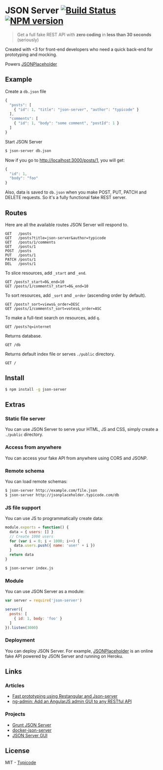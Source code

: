 # JSON Server [![Build Status](https://travis-ci.org/typicode/json-server.svg)](https://travis-ci.org/typicode/json-server) [![NPM version](https://badge.fury.io/js/json-server.svg)](http://badge.fury.io/js/json-server)

> Get a full fake REST API with __zero coding__ in __less than 30 seconds__ (seriously)

Created with <3 for front-end developers who need a quick back-end for prototyping and mocking.

Powers [JSONPlaceholder](http://jsonplaceholder.typicode.com)

## Example

Create a `db.json` file

```javascript
{
  "posts": [
    { "id": 1, "title": "json-server", "author": "typicode" }
  ],
  "comments": [
    { "id": 1, "body": "some comment", "postId": 1 }
  ]
}
```

Start JSON Server

```bash
$ json-server db.json
```

Now if you go to [http://localhost:3000/posts/1](), you will get:

```javascript
{ 
  "id": 1,
  "body": "foo"
}
```

Also, data is saved to `db.json` when you make POST, PUT, PATCH and DELETE requests. So it's a fully functional fake REST server.

## Routes

Here are all the available routes JSON Server will respond to.

```
GET   /posts
GET   /posts?title=json-server&author=typicode
GET   /posts/1/comments
GET   /posts/1
POST  /posts
PUT   /posts/1
PATCH /posts/1
DEL   /posts/1
```

To slice resources, add `_start` and `_end`.

```
GET /posts?_start=0&_end=10
GET /posts/1/comments?_start=0&_end=10
```

To sort resources, add `_sort` and `_order` (ascending order by default).

```
GET /posts?_sort=views&_order=DESC
GET /posts/1/comments?_sort=votes&_order=ASC
```

To make a full-text search on resources, add `q`.

```
GET /posts?q=internet
```

Returns database.

```
GET /db
```

Returns default index file or serves `./public` directory.

```
GET /
```

## Install

```bash
$ npm install -g json-server
```

## Extras

### Static file server

You can use JSON Server to serve your HTML, JS and CSS, simply create a `./public` directory.

### Access from anywhere

You can access your fake API from anywhere using CORS and JSONP.

### Remote schema

You can load remote schemas:

```bash
$ json-server http://example.com/file.json
$ json-server http://jsonplaceholder.typicode.com/db
```

### JS file support

You can use JS to programmatically create data:

```javascript
module.exports = function() {
  data = { users: [] }
  // Create 1000 users
  for (var i = 0; i < 1000; i++) {
    data.users.push({ name: 'user' + i })
  }
  return data
}
```

```bash
$ json-server index.js
```

### Module

You can use JSON Server as a module:

```javascript
var server = require('json-server')

server({
  posts: [
    { id: 1, body: 'foo' }
  ]
}).listen(3000)
```

### Deployment

You can deploy JSON Server. For example, [JSONPlaceholder](http://jsonplaceholder.typicode.com) is an online fake API powered by JSON Server and running on Heroku.

## Links

### Articles

* [Fast prototyping using Restangular and Json-server](http://bahmutov.calepin.co/fast-prototyping-using-restangular-and-json-server.html)
* [ng-admin: Add an AngularJS admin GUI to any RESTful API](http://marmelab.com/blog/2014/09/15/easy-backend-for-your-restful-api.html)

### Projects

* [Grunt JSON Server](https://github.com/tfiwm/grunt-json-server)
* [docker-json-server](https://github.com/clue/docker-json-server)
* [JSON Server GUI](https://github.com/naholyr/json-server-gui)

## License

MIT - [Typicode](https://github.com/typicode)
